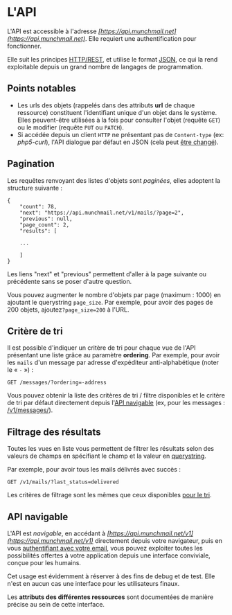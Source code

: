 L'API
=====

L'API est accessible à l'adresse *[https://api.munchmail.net](https://api.munchmail.net)*. Elle
requiert une authentification pour fonctionner.

Elle suit les principes
[HTTP/REST](http://fr.wikipedia.org/wiki/Representational_State_Transfer), et utilise
le format [JSON](http://fr.wikipedia.org/wiki/JavaScript_Object_Notation), ce
qui la rend exploitable depuis un grand nombre de langages de programmation.

Points notables
----------------

* Les urls des objets (rappelés dans des attributs **url** de chaque ressource)
  constituent l'identifiant unique d'un objet dans le système. Elles
  peuvent-être utilisées à la fois pour consulter l'objet (requête `GET`) ou le
  modifier (requête `PUT` ou `PATCH`).
* Si accédée depuis un client `HTTP` ne présentant pas de `Content-type` (ex:
  *php5-curl*), l'API dialogue par défaut en JSON (cela peut
  [être changé](export/)).

Pagination
-----------

Les requêtes renvoyant des listes d'objets sont *paginées*, elles adoptent la structure suivante :


    {
        "count": 78,
        "next": "https://api.munchmail.net/v1/mails/?page=2",
        "previous": null,
        "page_count": 2,
        "results": [

        ...

        ]
    }

Les liens "next" et "previous" permettent d'aller à la page suivante ou
précédente sans se poser d'autre question.

Vous pouvez augmenter le nombre d'objets par page (maximum : 1000) en ajoutant le
querystring `page_size`. Par exemple, pour avoir des pages de 200 objets,
ajoutez`?page_size=200` à l'URL.


Critère de tri
--------------

Il est possible d'indiquer un critère de tri pour chaque vue de l'API présentant
une liste  grâce au paramètre **ordering**. Par exemple, pour avoir les `mails`
d'un message par adresse d'expéditeur anti-alphabétique (noter le « `-` ») :

    GET /messages/?ordering=-address

Vous pouvez obtenir la liste des critères de tri / filtre disponibles et le
critère de tri par défaut directement depuis l'[API navigable](#api-navigable)
(ex, pour les messages :
[/v1/messages/](https://api.munchmail.net/v1/messages/)).

Filtrage des résultats
----------------------

Toutes les vues en liste vous permettent de filtrer les résultats selon des
valeurs de champs en spécifiant le champ et la valeur en
[querystring](https://en.wikipedia.org/wiki/Query_string).

Par exemple, pour avoir tous les mails délivrés avec succès :

    GET /v1/mails/?last_status=delivered

Les critères de filtrage sont les mêmes que ceux disponibles
[pour le tri](#critere-de-tri).

API navigable
---------------

L'API est *navigable*, en accédant à
*[https://api.munchmail.net/v1](https://api.munchmail.net/v1)*
directement depuis votre navigateur, puis en vous
[authentifiant avec votre email](../auth/#par-session-pour-testsdebug), vous
pouvez exploiter toutes les possibilités offertes à votre application depuis une
interface conviviale, conçue pour les humains.

Cet usage est évidemment à réserver à des fins de debug et de test. Elle n'est
en aucun cas une interface pour les utilisateurs finaux.

Les **attributs des différentes ressources** sont documentées de manière
précise au sein de cette interface.
